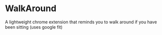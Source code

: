 # WalkAround
A lightweight chrome extension that reminds you to walk around if you have been sitting (uses google fit)
